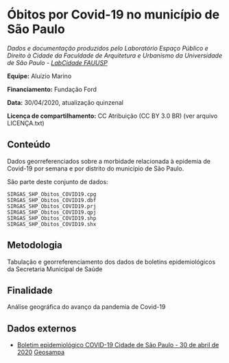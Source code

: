Óbitos por Covid-19 no município de São Paulo
============
*Dados e documentação produzidos pelo Laboratório Espaço Público e Direito à Cidade da Faculdade de Arquitetura e Urbanismo da Universidade de São Paulo - [LabCidade FAUUSP](http://www.labcidade.fau.usp.br/)*

**Equipe:** Aluízio Marino

**Financiamento:** Fundação Ford

**Data:** 30/04/2020, atualização quinzenal

**Licença de compartilhamento:** CC Atribuição (CC BY 3.0 BR) (ver arquivo LICENÇA.txt)

## Conteúdo
Dados georreferenciados sobre a morbidade relacionada à epidemia de Covid-19 por semana e por distrito do município de São Paulo. 

São parte deste conjunto de dados:

    SIRGAS_SHP_Obitos_COVID19.cpg
    SIRGAS_SHP_Obitos_COVID19.dbf
    SIRGAS_SHP_Obitos_COVID19.prj
    SIRGAS_SHP_Obitos_COVID19.qpj
    SIRGAS_SHP_Obitos_COVID19.shp
    SIRGAS_SHP_Obitos_COVID19.shx

## Metodologia
Tabulação e georreferenciamento dos dados de boletins epidemiológicos da Secretaria Municipal de Saúde

## Finalidade
Análise geográfica do avanço da pandemia de Covid-19 

## Dados externos
- [Boletim epidemiológico COVID-19 Cidade de São Paulo - 30 de abril de 2020](https://www.prefeitura.sp.gov.br/cidade/secretarias/upload/saude/PMSP_SMS_COVID19_Boletim%20Quinzenal_20200430.pdf)
[Geosampa](http://geosampa.prefeitura.sp.gov.br/PaginasPublicas/_SBC.aspx)
